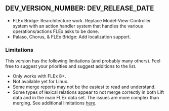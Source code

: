 ## DEV_VERSION_NUMBER: DEV_RELEASE_DATE
* FLEx Bridge: Rearchitecture work. Replace Model-View-Controller system with an action handler system that handles the various operations/actions FLEx asks to be done.
* Palaso, Chorus, & FLEx Bridge: Add localization support.

### Limitations
This version has the following limitations (and probably many others). Feel free to suggest your priorities and suggest additions to the list.

* Only works with FLEx 8+.
* Not available yet for Linux.
* Some merge reports may not be the easiest to read and understand.
* Some types of lexical relations appear to not merge correctly in both Lift data and in the main FLEx data set. The issues are more complex than merging.
See additional limitations [here](http://projects.palaso.org/projects/fwbridge/wiki/Happy_Path/).
